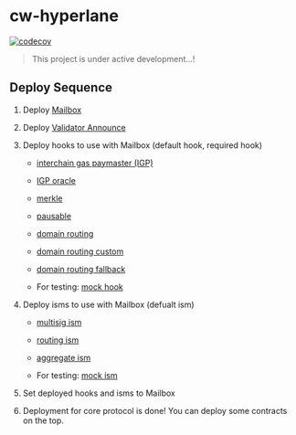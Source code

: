 # cw-hyperlane

[![codecov](https://codecov.io/gh/many-things/cw-hyperlane/branch/main/graph/badge.svg?token=SGYE7FBTAO)](https://codecov.io/gh/many-things/cw-hyperlane)

> This project is under active development...!

## Deploy Sequence

1. Deploy [Mailbox](./contracts/core/mailbox)

2. Deploy [Validator Announce](./contracts/core/va)

3. Deploy hooks to use with Mailbox (default hook, required hook)

   - [interchain gas paymaster (IGP)](./contracts/igps/core)

   - [IGP oracle](./contracts/igps/oracle)

   - [merkle](./contracts/hooks/merkle)

   - [pausable](./contracts/hooks/pausable)

   - [domain routing](./contracts/hooks/routing)

   - [domain routing custom](./contracts/hooks/routing-custom)

   - [domain routing fallback](./contracts/hooks/routing-fallback)

   - For testing: [mock hook](./contracts/mocks/mock-hook)

4. Deploy isms to use with Mailbox (defualt ism)

   - [multisig ism](./contracts/isms/multisig)

   - [routing ism](./contracts/isms/routing)

   - [aggregate ism](./contracts/isms/aggregate)

   - For testing: [mock ism](./contracts/mocks/mock-ism)

5. Set deployed hooks and isms to Mailbox

6. Deployment for core protocol is done! You can deploy some contracts on the top.
